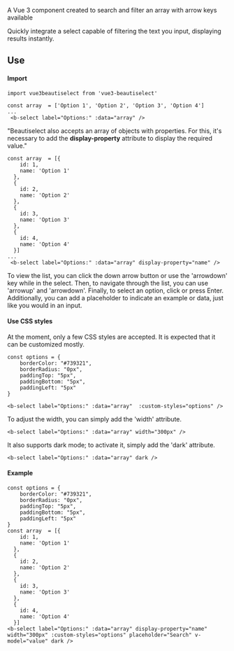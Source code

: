 A Vue 3 component created to search and filter an array with arrow keys available

Quickly integrate a select capable of filtering the text you input, displaying results instantly.

## **Use**

#### **Import**
```
import vue3beautiselect from 'vue3-beautiselect'
```

```
const array  = ['Option 1', 'Option 2', 'Option 3', 'Option 4']
...
 <b-select label="Options:" :data="array" />
```
"Beautiselect also accepts an array of objects with properties. For this, it's necessary to add the **display-property** attribute to display the required value."
```
const array  = [{
    id: 1,
    name: 'Option 1'
  },
  {
    id: 2,
    name: 'Option 2'
  },
  {
    id: 3,
    name: 'Option 3'
  },
  {
    id: 4,
    name: 'Option 4'
  }]
...
 <b-select label="Options:" :data="array" display-property="name" />
```

To view the list, you can click the down arrow button or use the 'arrowdown' key while in the select. Then, to navigate through the list, you can use 'arrowup' and 'arrowdown'. Finally, to select an option, click or press Enter.
Additionally, you can add a placeholder to indicate an example or data, just like you would in an input.

#### **Use CSS styles**
At the moment, only a few CSS styles are accepted. It is expected that it can be customized mostly.

```
const options = {
    borderColor: "#739321",
    borderRadius: "0px",
    paddingTop: "5px",
    paddingBottom: "5px",
    paddingLeft: "5px"
}

<b-select label="Options:" :data="array"  :custom-styles="options" />
```
To adjust the width, you can simply add the 'width' attribute.
```
<b-select label="Options:" :data="array" width="300px" />
```
It also supports dark mode; to activate it, simply add the 'dark' attribute.
```
<b-select label="Options:" :data="array" dark />
```

#### **Example**
```
const options = {
    borderColor: "#739321",
    borderRadius: "0px",
    paddingTop: "5px",
    paddingBottom: "5px",
    paddingLeft: "5px"
}
const array  = [{
    id: 1,
    name: 'Option 1'
  },
  {
    id: 2,
    name: 'Option 2'
  },
  {
    id: 3,
    name: 'Option 3'
  },
  {
    id: 4,
    name: 'Option 4'
  }]
<b-select label="Options:" :data="array" display-property="name"  width="300px" :custom-styles="options" placeholder="Search" v-model="value" dark />
```
